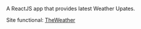 A ReactJS app that provides latest Weather Upates.

Site functional: [TheWeather](https://jayeshpadhiar.github.io/TheWeather/)
